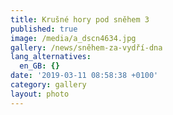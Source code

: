 ```yaml
---
title: Krušné hory pod sněhem 3
published: true
image: /media/a_dscn4634.jpg
gallery: /news/sněhem-za-vydří-dna
lang_alternatives:
  en_GB: {}
date: '2019-03-11 08:58:38 +0100'
category: gallery
layout: photo
---
```


